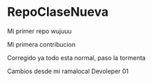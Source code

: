 # RepoClaseNueva

Mi primer repo wujuuu

Mi primera contribucion

Corregido ya todo esta normal, paso la tormenta

Cambios desde mi ramalocal Devoleper 01